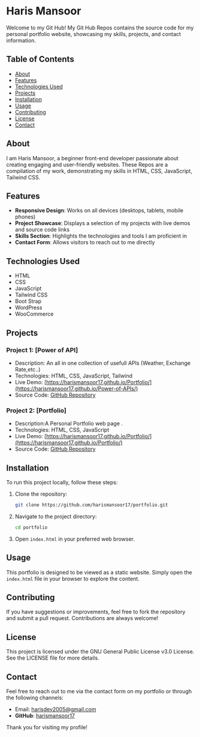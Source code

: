 # Haris Mansoor

Welcome to my Git Hub! My Git Hub Repos contains the source code for my personal portfolio website, showcasing my skills, projects, and contact information.

## Table of Contents

- [About](#about)
- [Features](#features)
- [Technologies Used](#technologies-used)
- [Projects](#projects)
- [Installation](#installation)
- [Usage](#usage)
- [Contributing](#contributing)
- [License](#license)
- [Contact](#contact)

## About

I am Haris Mansoor, a beginner front-end developer passionate about creating engaging and user-friendly websites. These Repos are a compilation of my work, demonstrating my skills in HTML, CSS, JavaScript, Tailwind CSS.

## Features

- **Responsive Design**: Works on all devices (desktops, tablets, mobile phones)
- **Project Showcase**: Displays a selection of my projects with live demos and source code links
- **Skills Section**: Highlights the technologies and tools I am proficient in
- **Contact Form**: Allows visitors to reach out to me directly

## Technologies Used

- HTML
- CSS
- JavaScript
- Tailwind CSS
- Boot Strap
- WordPress
- WooCommerce

## Projects

### Project 1: [Power of API]
- Description: An all in one collection of usefull APIs (Weather, Exchange Rate,etc..)
- Technologies: HTML, CSS, JavaScript, Tailwind
- Live Demo: [https://harismansoor17.github.io/Portfolio/](https://harismansoor17.github.io/Power-of-APIs/)
- Source Code: [GitHub Repository](https://github.com/harismansoor17/Power-of-APIs)


### Project 2: [Portfolio]
- Description:A Personal Portfolio web page .
- Technologies: HTML, CSS, JavaScript
- Live Demo: [https://harismansoor17.github.io/Portfolio/](https://harismansoor17.github.io/Portfolio/)
- Source Code: [GitHub Repository](https://github.com/harismansoor17/Portfolio)


## Installation

To run this project locally, follow these steps:

1. Clone the repository:
    ```bash
    git clone https://github.com/harismansoor17/portfolio.git
    ```

2. Navigate to the project directory:
    ```bash
    cd portfolio
    ```

3. Open `index.html` in your preferred web browser.

## Usage

This portfolio is designed to be viewed as a static website. Simply open the `index.html` file in your browser to explore the content.

## Contributing

If you have suggestions or improvements, feel free to fork the repository and submit a pull request. Contributions are always welcome!

## License

This project is licensed under the GNU General Public License v3.0 License. See the LICENSE file for more details.

## Contact

Feel free to reach out to me via the contact form on my portfolio or through the following channels:

- Email: [harisdev2005@gmail.com](mailto:harisdev2005@gmail.com)
- **GitHub**: [harismansoor17](https://github.com/harismansoor17)

Thank you for visiting my profile!

